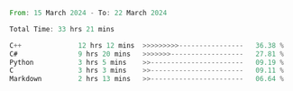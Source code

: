 <!--<div align=center><img src="https://leetcard.jacoblin.cool/CalvinWan0101"></div>-->

<!--START_SECTION:waka-->

```rust
From: 15 March 2024 - To: 22 March 2024

Total Time: 33 hrs 21 mins

C++              12 hrs 12 mins  >>>>>>>>>----------------   36.38 %
C#               9 hrs 20 mins   >>>>>>>------------------   27.81 %
Python           3 hrs 5 mins    >>-----------------------   09.19 %
C                3 hrs 3 mins    >>-----------------------   09.11 %
Markdown         2 hrs 13 mins   >>-----------------------   06.64 %
```

<!--END_SECTION:waka-->
